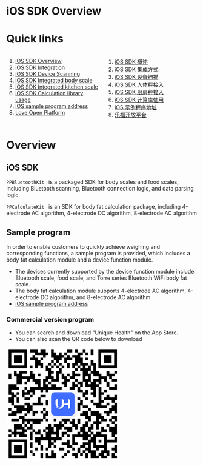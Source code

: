 # iOS SDK Overview

# Quick links

<div style="display: flex; justify-content: space-between;">
  <div style="width: 48%;">



1. [iOS SDK Overview](https://xinzhiyun.feishu.cn/docx/FZYwd286NouHxoxXVpccUCZ9n4c)
2. [iOS SDK Integration](https://xinzhiyun.feishu.cn/docx/HSu2d84ThoKYSbxdyFdciyIMnUh)
3. [iOS SDK Device Scanning](https://xinzhiyun.feishu.cn/docx/IIihdZleFoUzUmxnD95c01Kgngd)
4. [iOS SDK Integrated body scale](https://xinzhiyun.feishu.cn/docx/AcrBdE7D1oWRiexm1tLc4zRsnQc)
5. [iOS SDK Integrated kitchen scale](https://xinzhiyun.feishu.cn/docx/R0IWd2wBCoa7Ymx0NBhcIWq4nTh)
6. [iOS SDK Calculation library usage](https://xinzhiyun.feishu.cn/docx/BlaCdzEVeoF87JxbDsdcuESPnog)
7. [iOS sample program address](https://github.com/LefuHengqi/BluetoothKit-iOSDemo)
8. [Love Open Platform](https://uniquehealth.lefuenergy.com/unique-open-web/#/home)



</div>
  <div style="width: 48%;">



1. [iOS SDK 概述](https://xinzhiyun.feishu.cn/docx/MaHEdRx7Bo02Q8x60pFcrzRgnkf)
2. [iOS SDK 集成方式](https://xinzhiyun.feishu.cn/docx/MnUed4VF4o43KgxAugccG3pknbf)
3. [iOS SDK 设备扫描](https://xinzhiyun.feishu.cn/docx/Sv51dG0DOoBinsxzQFjcWQcNnnd)
4. [iOS SDK 人体秤接入](https://xinzhiyun.feishu.cn/docx/PGdydZYhUoQxDFxTmq2cMpF5noe)
5. [iOS SDK 厨房秤接入](https://xinzhiyun.feishu.cn/docx/A0BLdhLP6oMhhxx8Dlbc7qgbnth)
6. [iOS SDK 计算库使用](https://xinzhiyun.feishu.cn/docx/ESTNdFm9Ao7Ev9xen2mcKmyYnrg)
7. [iOS 示例程序地址](https://github.com/LefuHengqi/BluetoothKit-iOSDemo)
8. [乐福开放平台](https://uniquehealth.lefuenergy.com/unique-open-web/#/home)



</div>
</div>


# Overview

## iOS SDK

`PPBluetoothKit ` is a packaged SDK for body scales and food scales, including Bluetooth scanning, Bluetooth connection logic, and data parsing logic.

`PPCalculateKit ` is an SDK for body fat calculation package, including 4-electrode AC algorithm, 4-electrode DC algorithm, 8-electrode AC algorithm

## Sample program

In order to enable customers to quickly achieve weighing and corresponding functions, a sample program is provided, which includes a body fat calculation module and a device function module.

- The devices currently supported by the device function module include: Bluetooth scale, food scale, and Torre series Bluetooth WiFi body fat scale.
- The body fat calculation module supports 4-electrode AC algorithm, 4-electrode DC algorithm, and 8-electrode AC algorithm.
- [iOS sample program address](https://github.com/LefuHengqi/BluetoothKit-iOSDemo)

### Commercial version program

- You can search and download "Unique Health" on the App Store.
- You can also scan the QR code below to download

![qrcode](images/qrcode_uh.png)

<br/>
